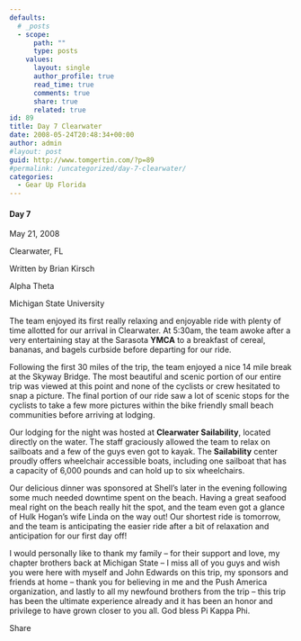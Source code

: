 ```yaml
---
defaults:
  # _posts
  - scope:
      path: ""
      type: posts
    values:
      layout: single
      author_profile: true
      read_time: true
      comments: true
      share: true
      related: true
id: 89
title: Day 7 Clearwater
date: 2008-05-24T20:48:34+00:00
author: admin
#layout: post
guid: http://www.tomgertin.com/?p=89
#permalink: /uncategorized/day-7-clearwater/
categories:
  - Gear Up Florida
---
```

#### Day 7
  
May 21, 2008
  
Clearwater, FL
  
Written by Brian Kirsch
  
Alpha Theta
  
Michigan State University

The team enjoyed its first really relaxing and enjoyable ride with plenty of time allotted for our arrival in Clearwater. At 5:30am, the team awoke after a very entertaining stay at the Sarasota **YMCA** to a breakfast of cereal, bananas, and bagels curbside before departing for our ride.

Following the first 30 miles of the trip, the team enjoyed a nice 14 mile break at the Skyway Bridge. The most beautiful and scenic portion of our entire trip was viewed at this point and none of the cyclists or crew hesitated to snap a picture. The final portion of our ride saw a lot of scenic stops for the cyclists to take a few more pictures within the bike friendly small beach communities before arriving at lodging.

Our lodging for the night was hosted at **Clearwater Sailability**, located directly on the water. The staff graciously allowed the team to relax on sailboats and a few of the guys even got to kayak. The **Sailability** center proudly offers wheelchair accessible boats, including one sailboat that has a capacity of 6,000 pounds and can hold up to six wheelchairs.

Our delicious dinner was sponsored at Shell’s later in the evening following some much needed downtime spent on the beach. Having a great seafood meal right on the beach really hit the spot, and the team even got a glance of Hulk Hogan’s wife Linda on the way out! Our shortest ride is tomorrow, and the team is anticipating the easier ride after a bit of relaxation and anticipation for our first day off!

I would personally like to thank my family – for their support and love, my chapter brothers back at Michigan State – I miss all of you guys and wish you were here with myself and John Edwards on this trip, my sponsors and friends at home – thank you for believing in me and the Push America organization, and lastly to all my newfound brothers from the trip – this trip has been the ultimate experience already and it has been an honor and privilege to have grown closer to you all. God bless Pi Kappa Phi.

<div class="addtoany_share_save_container addtoany_content_bottom">
  <div class="a2a_kit a2a_kit_size_32 addtoany_list a2a_target" id="wpa2a_24">
    <a class="a2a_dd addtoany_share_save" href="https://www.addtoany.com/share_save"><img src="http://www.tomgertin.com/blog/wp-content/plugins/add-to-any/share_save_171_16.png" width="171" height="16" alt="Share" /></a>
  </div>
</div>